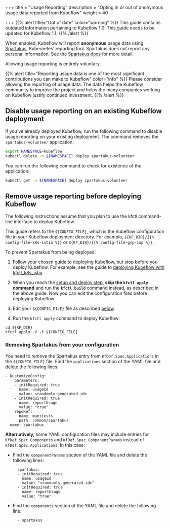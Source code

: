 +++
title = "Usage Reporting"
description = "Opting in or out of anonymous usage data reported from Kubeflow"
weight = 40
                    
+++
{{% alert title="Out of date" color="warning" %}}
This guide contains outdated information pertaining to Kubeflow 1.0. This guide
needs to be updated for Kubeflow 1.1.
{{% /alert %}}

When enabled, Kubeflow will report **anonymous** usage data using 
[Spartakus](https://github.com/kubernetes-incubator/spartakus), Kubernetes' 
reporting tool. Spartakus does not report any personal information. 
See the [Spartakus docs](https://github.com/kubernetes-incubator/spartakus) for 
more detail. 

Allowing usage reporting is entirely voluntary.

{{% alert title="Reporting usage data is one of the most significant contributions you can make to Kubeflow" color="info" %}}
Please consider allowing the reporting of usage data.
The data helps the Kubeflow community to improve the project and helps the many 
companies working on Kubeflow justify continued investment.
{{% /alert %}}

## Disable usage reporting on an existing Kubeflow deployment

If you've already deployed Kubeflow, run the following command to disable usage 
reporting on your existing deployment. The command removes the 
`spartakus-volunteer` application:

```bash
export NAMESPACE=kubeflow
kubectl delete -n ${NAMESPACE} deploy spartakus-volunteer
```

You can run the following command to check for existence of the application:

```bash
kubectl get -n ${NAMESPACE} deploy spartakus-volunteer
```

## Remove usage reporting before deploying Kubeflow

The following instructions assume that you plan to use the kfctl command-line
interface to deploy Kubeflow.

This guide refers to the `${CONFIG_FILE}`, which is the Kubeflow configuration 
file in your Kubeflow deployment directory. For example,
`${KF_DIR}/{{% config-file-k8s-istio %}}` or 
`${KF_DIR}/{{% config-file-gcp-iap %}}`.

To prevent Spartakus from being deployed:

1. Follow your chosen guide to deploying Kubeflow, but stop before you deploy
  Kubeflow. For example, see the guide to 
  [deploying Kubeflow with kfctl_k8s_istio](/docs/started/k8s/kfctl-k8s-istio/).
1. When you reach the 
  [setup and deploy step](/docs/started/k8s/kfctl-k8s-istio/#alt-set-up-and-deploy),
  **skip the `kfctl apply` command** and run the **`kfctl build`** command 
  instead, as  described in the above guide. Now you can edit the configuration
  files before deploying Kubeflow.
1. Edit your `${CONFIG_FILE}` file as described [below](#remove-spartakus).

1. Run the `kfctl apply` command to deploy Kubeflow:

  ```
  cd ${KF_DIR}
  kfctl apply -V -f ${CONFIG_FILE}
  ```

<a id="remove-spartakus"></a>
### Removing Spartakus from your configuration

You need to remove the Spartakus entry from `KfDef.Spec.Applications` in
the `${CONFIG_FILE}` file. Find the `applications` section of the YAML 
file and delete the following lines:

    - kustomizeConfig:
        parameters:
        - initRequired: true
          name: usageId
          value: <randomly-generated-id>
        - initRequired: true
          name: reportUsage
          value: "true"
        repoRef:
          name: manifests
          path: common/spartakus
      name: spartakus

**Alternatively,** some YAML configuration files may include entries for 
`KfDef.Spec.Components` and `KfDef.Spec.ComponentParams` instead of 
`KfDef.Spec.Applications`. In this case:

- Find the `componentParams` section of the YAML file and delete the following 
  lines:

        spartakus:
        - initRequired: true
          name: usageId
          value: "<randomly-generated-id>"
        - initRequired: true
          name: reportUsage
          value: "true"


- Find the `components` section of the YAML file and delete the following 
  line:

        - spartakus
